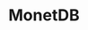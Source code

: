 ---
googleplus: https://plus.google.com/103479662510872788195
logohandle: monetdb
sort: monetdb
title: MonetDB
twitter: https://x.com/MonetDB
website: https://www.monetdb.org/Home
wikipedia: https://en.wikipedia.org/wiki/MonetDB
youtube: https://youtube.com/user/MonetDB
---